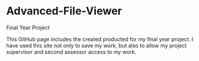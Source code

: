 # Advanced-File-Viewer
Final Year Project

This GitHub page includes the created producted for my final year project. I have used this site not only to save my work, but also to allow
my project supervisor and second assessor access to my work.
